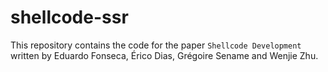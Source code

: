 # shellcode-ssr

This repository contains the code for the paper `Shellcode Development` written by Eduardo Fonseca, Érico Dias, Grégoire Sename and Wenjie Zhu.
